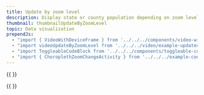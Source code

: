 ```yaml
---
title: Update by zoom level
description: Display state or county population depending on zoom level.
thumbnail: thumbnailUpdateByZoomLevel
topic: Data visualization
prependJs:
  - "import { VideoWithDeviceFrame } from '../../../components/video-with-device-frame'"
  - "import videoUpdateByZoomLevel from '../../../video/example-updatechoroplethlayerbyzoom.mp4'"
  - "import ToggleableCodeBlock from '../../../components/toggleable-code-block'"
  - "import { ChoroplethZoomChangeActivity } from '../../../example-code/ChoroplethZoomChangeActivity.js'"
---
```


{{
  <VideoWithDeviceFrame 
    videoFile={videoUpdateByZoomLevel}
    rotation="horizontal"
    device="pixel-2"
  />
}}

<!-- Any notes about this example would go here.  -->

{{
  <ToggleableCodeBlock 
    codeSnippet={ChoroplethZoomChangeActivity}
  />
}}

